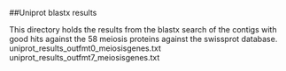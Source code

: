 ##Uniprot blastx results

This directory holds the results from the blastx search of the contigs with good hits against the 58 meiosis proteins against the swissprot database.    
uniprot_results_outfmt0_meiosisgenes.txt	
uniprot_results_outfmt7_meiosisgenes.txt	
